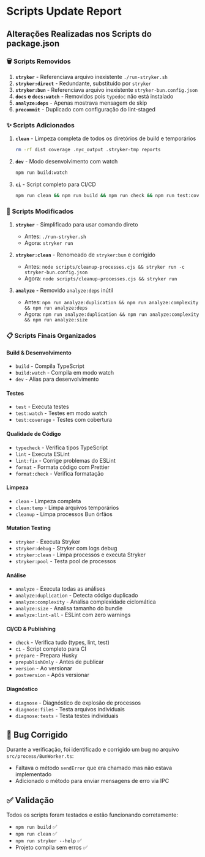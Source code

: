 # Scripts Update Report

## Alterações Realizadas nos Scripts do package.json

### 🗑️ Scripts Removidos

1. **`stryker`** - Referenciava arquivo inexistente `./run-stryker.sh`
2. **`stryker:direct`** - Redundante, substituído por `stryker`
3. **`stryker:bun`** - Referenciava arquivo inexistente `stryker-bun.config.json`
4. **`docs` e `docs:watch`** - Removidos pois `typedoc` não está instalado
5. **`analyze:deps`** - Apenas mostrava mensagem de skip
6. **`precommit`** - Duplicado com configuração do lint-staged

### ✨ Scripts Adicionados

1. **`clean`** - Limpeza completa de todos os diretórios de build e temporários

   ```bash
   rm -rf dist coverage .nyc_output .stryker-tmp reports
   ```

2. **`dev`** - Modo desenvolvimento com watch

   ```bash
   npm run build:watch
   ```

3. **`ci`** - Script completo para CI/CD
   ```bash
   npm run clean && npm run build && npm run check && npm run test:coverage
   ```

### 🔧 Scripts Modificados

1. **`stryker`** - Simplificado para usar comando direto
   - Antes: `./run-stryker.sh`
   - Agora: `stryker run`

2. **`stryker:clean`** - Renomeado de `stryker:bun` e corrigido
   - Antes: `node scripts/cleanup-processes.cjs && stryker run -c stryker-bun.config.json`
   - Agora: `node scripts/cleanup-processes.cjs && stryker run`

3. **`analyze`** - Removido `analyze:deps` inútil
   - Antes: `npm run analyze:duplication && npm run analyze:complexity && npm run analyze:deps`
   - Agora: `npm run analyze:duplication && npm run analyze:complexity && npm run analyze:size`

### 📋 Scripts Finais Organizados

#### Build & Desenvolvimento

- `build` - Compila TypeScript
- `build:watch` - Compila em modo watch
- `dev` - Alias para desenvolvimento

#### Testes

- `test` - Executa testes
- `test:watch` - Testes em modo watch
- `test:coverage` - Testes com cobertura

#### Qualidade de Código

- `typecheck` - Verifica tipos TypeScript
- `lint` - Executa ESLint
- `lint:fix` - Corrige problemas do ESLint
- `format` - Formata código com Prettier
- `format:check` - Verifica formatação

#### Limpeza

- `clean` - Limpeza completa
- `clean:temp` - Limpa arquivos temporários
- `cleanup` - Limpa processos Bun órfãos

#### Mutation Testing

- `stryker` - Executa Stryker
- `stryker:debug` - Stryker com logs debug
- `stryker:clean` - Limpa processos e executa Stryker
- `stryker:pool` - Testa pool de processos

#### Análise

- `analyze` - Executa todas as análises
- `analyze:duplication` - Detecta código duplicado
- `analyze:complexity` - Analisa complexidade ciclomática
- `analyze:size` - Analisa tamanho do bundle
- `analyze:lint-all` - ESLint com zero warnings

#### CI/CD & Publishing

- `check` - Verifica tudo (types, lint, test)
- `ci` - Script completo para CI
- `prepare` - Prepara Husky
- `prepublishOnly` - Antes de publicar
- `version` - Ao versionar
- `postversion` - Após versionar

#### Diagnóstico

- `diagnose` - Diagnóstico de explosão de processos
- `diagnose:files` - Testa arquivos individuais
- `diagnose:tests` - Testa testes individuais

## 🐛 Bug Corrigido

Durante a verificação, foi identificado e corrigido um bug no arquivo `src/process/BunWorker.ts`:

- Faltava o método `sendError` que era chamado mas não estava implementado
- Adicionado o método para enviar mensagens de erro via IPC

## ✅ Validação

Todos os scripts foram testados e estão funcionando corretamente:

- `npm run build` ✅
- `npm run clean` ✅
- `npm run stryker --help` ✅
- Projeto compila sem erros ✅
